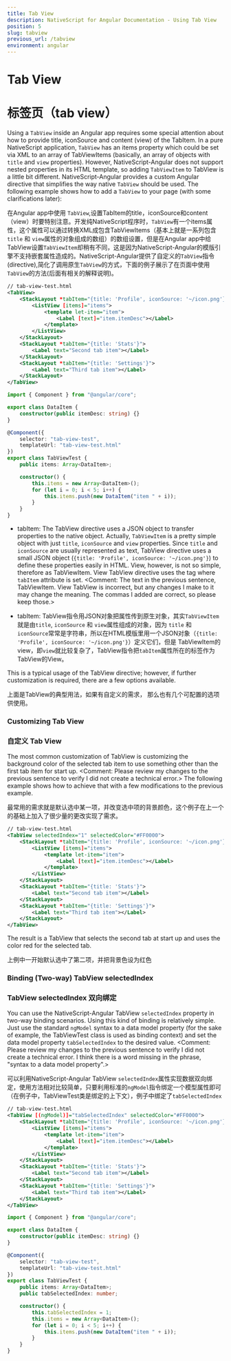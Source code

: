 ```yaml
---
title: Tab View
description: NativeScript for Angular Documentation - Using Tab View
position: 5
slug: tabview
previous_url: /tabview
environment: angular
---
```


# Tab View
# 标签页（tab view）
Using a `TabView` inside an Angular app requires some special attention about how to provide title, iconSource and content (view) of the TabItem. In a pure NativeScript application, `TabView` has an items property which could be set via XML to an array of TabViewItems (basically, an array of objects with `title` and `view` properties). However, NativeScript-Angular does not support nested properties in its HTML template, so adding `TabViewItem` to TabView is a little bit different. NativeScript-Angular provides a custom Angular directive that simplifies the way native `TabView` should be used. The following example shows how to add a `TabView` to your page (with some clarifications later):

在Angular app中使用 `TabView`,设置TabItem的title，iconSource和content（view）时要特别注意。开发纯NativeScript程序时，`TabView`有一个items属性，这个属性可以通过转换XML成包含TabViewItems（基本上就是一系列包含`title` 和 `view`属性的对象组成的数组）的数组设置，但是在Angular app中给TabView设置`TabViewItem`却稍有不同，这是因为NativeScript-Angular的模版引擎不支持嵌套属性造成的。NativeScript-Angular提供了自定义的`TabView`指令(directive),简化了调用原生`TabView`的方式，下面的例子展示了在页面中使用`TabView`的方法(后面有相关的解释说明)。
```XML
// tab-view-test.html
<TabView>
    <StackLayout *tabItem="{title: 'Profile', iconSource: '~/icon.png'}" >
        <ListView [items]="items">
            <template let-item="item">
                <Label [text]="item.itemDesc"></Label>
            </template>
        </ListView>
    </StackLayout>
    <StackLayout *tabItem="{title: 'Stats'}">
        <Label text="Second tab item"></Label>
    </StackLayout>
    <StackLayout *tabItem="{title: 'Settings'}">
        <Label text="Third tab item"></Label>
    </StackLayout>
</TabView>
```
```TypeScript
import { Component } from "@angular/core";

export class DataItem {
    constructor(public itemDesc: string) {}
}

@Component({
	selector: "tab-view-test",
	templateUrl: "tab-view-test.html"
})
export class TabViewTest {
    public items: Array<DataItem>;

    constructor() {
        this.items = new Array<DataItem>();
        for (let i = 0; i < 5; i++) {
            this.items.push(new DataItem("item " + i));
        }
    }
}
```

* tabItem:  The TabView directive uses a JSON object to transfer properties to the native object. Actually, `TabViewItem` is a pretty simple object with just `title`, `iconSource` and `view` properties. Since `title` and `iconSource` are usually represented as text, TabView directive uses a small JSON object (`{title: 'Profile', iconSource: '~/icon.png'}`) to define these properties easily in HTML. View, however, is not so simple, therefore as TabViewItem. View TabView directive uses the tag where `tabItem` attribute is set.
<Comment: The text in the previous sentence, TabViewItem. View TabView is incorrect, but any changes I make to it may change the meaning. The commas I added are correct, so please keep those.>

* tabItem: TabView指令用JSON对象把属性传到原生对象，其实`TabViewItem`就是由`title`, `iconSource` 和 `view`属性组成的对象，因为 `title` 和 `iconSource`常常是字符串，所以在HTML模版里用一个JSON对象（`{title: 'Profile', iconSource: '~/icon.png'}`）定义它们，但是 TabViewItem的view，即`view`就比较复杂了，TabView指令把`tabItem`属性所在的标签作为TabView的View。

This is a typical usage of the TabView directive; however, if further customization is required, there are a few options available.

上面是TabView的典型用法，如果有自定义的需求， 那么也有几个可配置的选项供使用。

### Customizing Tab View

### 自定义 Tab View

The most common customization of TabView is customizing the background color of the selected tab item to use something other than the first tab item for start up. <Comment: Please review my changes to the previous sentence to verify I did not create a technical error.> The following example shows how to achieve that with a few modifications to the previous example.

最常用的需求就是默认选中某一项，并改变选中项的背景颜色，这个例子在上一个的基础上加入了很少量的更改实现了需求。
```XML
// tab-view-test.html
<TabView selectedIndex="1" selectedColor="#FF0000">
    <StackLayout *tabItem="{title: 'Profile', iconSource: '~/icon.png'}" >
        <ListView [items]="items">
            <template let-item="item">
                <Label [text]="item.itemDesc"></Label>
            </template>
        </ListView>
    </StackLayout>
    <StackLayout *tabItem="{title: 'Stats'}">
        <Label text="Second tab item"></Label>
    </StackLayout>
    <StackLayout *tabItem="{title: 'Settings'}">
        <Label text="Third tab item"></Label>
    </StackLayout>
</TabView>
```

The result is a TabView that selects the second tab at start up and uses the color red for the selected tab.

上例中一开始默认选中了第二项，并把背景色设为红色

### Binding (Two-way) TabView selectedIndex

### TabView selectedIndex 双向绑定

You can use the NativeScript-Angular TabView `selectedIndex` property in two-way binding scenarios. Using this kind of binding is relatively simple. Just use the standard `ngModel` syntax to a data model property (for the sake of example, the TabViewTest class is used as binding context) and set the data model property `tabSelectedIndex` to the desired value. <Comment: Please review my changes to the previous sentence to verify I did not create a technical error. I think there is a word missing in the phrase, "syntax to a data model property".>

可以利用NativeScript-Angular TabView `selectedIndex`属性实现数据双向绑定，使用方法相对比较简单，只要利用标准的`ngModel`指令绑定一个模型属性即可（在例子中，TabViewTest类是绑定的上下文），例子中绑定了`tabSelectedIndex`

```XML
// tab-view-test.html
<TabView [(ngModel)]="tabSelectedIndex" selectedColor="#FF0000">
    <StackLayout *tabItem="{title: 'Profile', iconSource: '~/icon.png'}" >
        <ListView [items]="items">
            <template let-item="item">
            	<Label [text]="item.itemDesc"></Label>
            </template>
        </ListView>
    </StackLayout>
    <StackLayout *tabItem="{title: 'Stats'}">
    	<Label text="Second tab item"></Label>
    </StackLayout>
    <StackLayout *tabItem="{title: 'Settings'}">
    	<Label text="Third tab item"></Label>
    </StackLayout>
</TabView>
```
```TypeScript
import { Component } from "@angular/core";

export class DataItem {
    constructor(public itemDesc: string) {}
}

@Component({
	selector: "tab-view-test",
	templateUrl: "tab-view-test.html"
})
export class TabViewTest {
    public items: Array<DataItem>;
    public tabSelectedIndex: number;

    constructor() {
    	this.tabSelectedIndex = 1;
        this.items = new Array<DataItem>();
        for (let i = 0; i < 5; i++) {
            this.items.push(new DataItem("item " + i));
        }
    }
}
```
